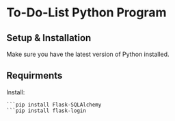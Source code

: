 # To-Do-List Python Program





## Setup & Installation 

Make sure you have the latest version of Python installed.


## Requirments
Install:
```pip install flask
```pip install Flask-SQLAlchemy
```pip install flask-login
